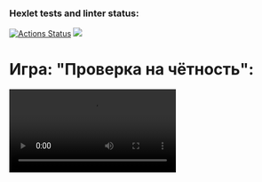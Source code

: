 ### Hexlet tests and linter status:
[![Actions Status](https://github.com/masha-masha/frontend-project-44/workflows/hexlet-check/badge.svg)](https://github.com/masha-masha/frontend-project-44/actions)
<a href="https://codeclimate.com/github/masha-masha/frontend-project-44/maintainability"><img src="https://api.codeclimate.com/v1/badges/363805adaaed82b731e3/maintainability" /></a>

<h1>Игра: "Проверка на чётность":</h1>
<video src='https://asciinema.org/a/9cYj2tY03iUpKgJS6Uqhiz3Fq'> </video>
